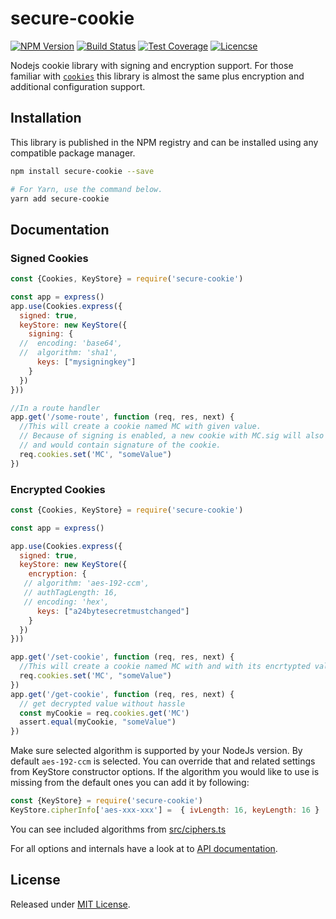 secure-cookie
==============

[![NPM Version][npm-badge]][npm-url]
[![Build Status][ci-badge]][ci-url]
[![Test Coverage][codecov-badge]][codecov-url]
[![Licencse][license-badge]][license-url]

Nodejs cookie library with signing and encryption support. For those familiar with
[`cookies`](https://github.com/pillarjs/cookies)
this library is almost the same plus encryption and additional configuration support.

## Installation

This library is published in the NPM registry and can be installed using any compatible package manager.

```sh
npm install secure-cookie --save

# For Yarn, use the command below.
yarn add secure-cookie
```

## Documentation

### Signed Cookies

```javascript
const {Cookies, KeyStore} = require('secure-cookie')

const app = express()
app.use(Cookies.express({
  signed: true,
  keyStore: new KeyStore({
    signing: {
  //  encoding: 'base64',
  //  algorithm: 'sha1',
      keys: ["mysigningkey"]
    }
  })
}))

//In a route handler
app.get('/some-route', function (req, res, next) {
  //This will create a cookie named MC with given value.
  // Because of signing is enabled, a new cookie with MC.sig will also be created
  // and would contain signature of the cookie.
  req.cookies.set('MC', "someValue")
})
```

### Encrypted Cookies
```javascript
const {Cookies, KeyStore} = require('secure-cookie')

const app = express()

app.use(Cookies.express({
  signed: true,
  keyStore: new KeyStore({
    encryption: {
   // algorithm: 'aes-192-ccm',
   // authTagLength: 16,
   // encoding: 'hex',
      keys: ["a24bytesecretmustchanged"]
    }
  })
}))

app.get('/set-cookie', function (req, res, next) {
  //This will create a cookie named MC with and with its encrtypted value.
  req.cookies.set('MC', "someValue")
})
app.get('/get-cookie', function (req, res, next) {
  // get decrypted value without hassle
  const myCookie = req.cookies.get('MC')
  assert.equal(myCookie, "someValue")
})
```

Make sure selected algorithm is supported by your NodeJs version.
By default `aes-192-ccm` is selected. You can override that and related settings from KeyStore constructor options.
If the algorithm you would like to use is missing from the default ones you can add it by following:

```javascript
const {KeyStore} = require('secure-cookie')
KeyStore.cipherInfo['aes-xxx-xxx'] =  { ivLength: 16, keyLength: 16 }
```

You can see included algorithms from [src/ciphers.ts](/src/ciphers.ts)

For all options and internals have a look at to [API documentation](./docs/README.md).

## License

Released under [MIT License](./LICENSE).


[npm-badge]: https://img.shields.io/npm/v/secure-cookie.svg
[npm-url]: https://www.npmjs.com/package/secure-cookie
[codecov-badge]: https://img.shields.io/codecov/c/gh/ayZagen/secure-cookie?logo=codecov
[codecov-url]: https://codecov.io/gh/ayZagen/secure-cookie
[ci-badge]: https://github.com/ayZagen/secure-cookie/workflows/ci/badge.svg
[ci-url]: https://github.com/ayZagen/secure-cookie/actions?query=workflow%3Aci
[license-badge]: https://badgen.net/github/license/ayZagen/secure-cookie
[license-url]: ./LICENSE

